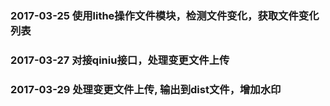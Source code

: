 ### 2017-03-25 使用lithe操作文件模块，检测文件变化，获取文件变化列表 
### 2017-03-27 对接qiniu接口，处理变更文件上传 
### 2017-03-29 处理变更文件上传, 输出到dist文件，增加水印
